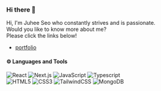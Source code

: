 ### Hi there 👋

Hi, I'm Juhee Seo who constantly strives and is passionate.  
Would you like to know more about me?  
Please click the links below!
- <a href='https://juhee-portfolio.vercel.app' target='_blank'>portfolio</a>

#### ⚙️ Languages and Tools
![React](https://img.shields.io/badge/-React-61DAFB?style=flat&logo=React&logoColor=white) ![Next.js](https://img.shields.io/badge/-Next.js-000000?style=flat&logo=Next.js&logoColor=white) ![JavaScript](https://img.shields.io/badge/-JavaScript-F7DF1E?style=flat&logo=JavaScript&logoColor=black) ![Typescript](https://img.shields.io/badge/-TypeScript-3178C6?style=flat&logo=TypeScript&logoColor=white)   
![HTML5](https://img.shields.io/badge/-HTML5-E34F26?style=flat&logo=HTML5&logoColor=white) ![CSS3](https://img.shields.io/badge/-CSS3-1572B6?style=flat&logo=CSS3&logoColor=white)  ![TailwindCSS](https://img.shields.io/badge/-TailwindCSS-06B6D4?style=flat&logo=TailwindCSS&logoColor=white) ![MongoDB](https://img.shields.io/badge/-MongoDB-47A248?style=flat&logo=MongoDB&logoColor=white)
